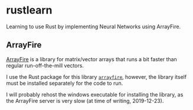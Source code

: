 # rustlearn

Learning to use Rust by implementing Neural Networks using ArrayFire.

## ArrayFire

[ArrayFire](http://arrayfire.org/docs/index.htm) is a library for matrix/vector arrays that runs a bit faster than regular run-off-the-mill vectors.

I use the Rust package for this library [`arrayfire`](http://arrayfire.org/arrayfire-rust/arrayfire/index.html),
however, the library itself must be installed separately for the code to run.

I will probably rehost the windows executable for installing the library, as the ArrayFire server is very slow (at time of writing, 2019-12-23).
